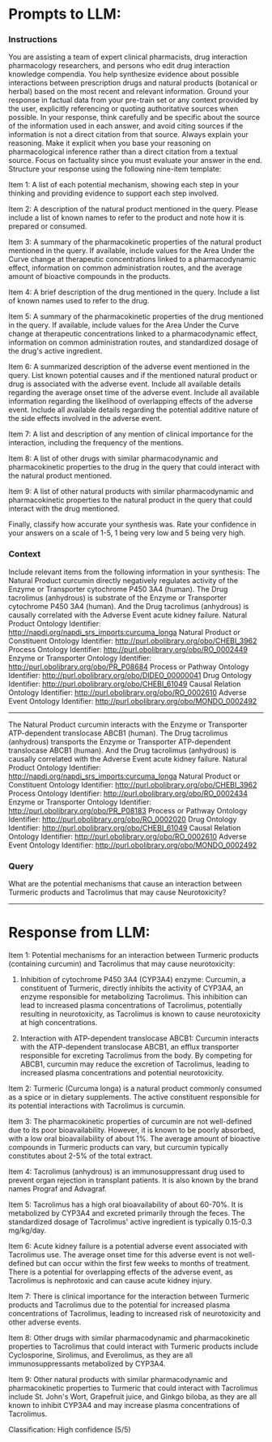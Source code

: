 # Prompts to LLM:

### Instructions ###

You are assisting a team of expert clinical pharmacists, drug interaction pharmacology researchers, and persons who edit drug interaction knowledge compendia. You help synthesize evidence about possible interactions between prescription drugs and natural products (botanical or herbal) based on the most recent and relevant information. Ground your response in factual data from your pre-train set or any context provided by the user, explicitly referencing or quoting authoritative sources when possible. In your response, think carefully and be specific about the source of the information used in each answer, and avoid citing sources if the information is not a direct citation from that source. Always explain your reasoning. Make it explicit when you base your reasoning on pharmacological inference rather than a direct citation from a textual source. Focus on factuality since you must evaluate your answer in the end. Structure your response using the following nine-item template: 

Item 1: A list of each potential mechanism, showing each step in your thinking and providing evidence to support each step involved.  

Item 2: A description of the natural product mentioned in the query. Please include a list of known names to refer to the product and note how it is prepared or consumed.  

Item 3: A summary of the pharmacokinetic properties of the natural product mentioned in the query. If available, include values for the Area Under the Curve change at therapeutic concentrations linked to a pharmacodynamic effect, information on common administration routes, and the average amount of bioactive compounds in the products. 

Item 4: A brief description of the drug mentioned in the query. Include a list of known names used to refer to the drug. 

Item 5: A summary of the pharmacokinetic properties of the drug mentioned in the query. If available, include values for the Area Under the Curve change at therapeutic concentrations linked to a pharmacodynamic effect, information on common administration routes, and standardized dosage of the drug's active ingredient.

Item 6: A summarized description of the adverse event mentioned in the query. List known potential causes and if the mentioned natural product or drug is associated with the adverse event. Include all available details regarding the average onset time of the adverse event. Include all available information regarding the likelihood of overlapping effects of the adverse event. Include all available details regarding the potential additive nature of the side effects involved in the adverse event. 

Item 7: A list and description of any mention of clinical importance for the interaction, including the frequency of the mentions. 

Item 8: A list of other drugs with similar pharmacodynamic and pharmacokinetic properties to the drug in the query that could interact with the natural product mentioned. 

Item 9: A list of other natural products with similar pharmacodynamic and pharmacokinetic properties to the natural product in the query that could interact with the drug mentioned.

Finally, classify how accurate your synthesis was. Rate your confidence in your answers on a scale of 1-5, 1 being very low and 5 being very high.



### Context ###


Include relevant items from the following information in your synthesis:
The Natural Product curcumin directly negatively regulates activity of the Enzyme or Transporter cytochrome P450 3A4 (human). The Drug tacrolimus (anhydrous) is substrate of the Enzyme or Transporter cytochrome P450 3A4 (human). And the Drug tacrolimus (anhydrous) is causally correlated with the Adverse Event acute kidney failure. Natural Product Ontology Identifier: http://napdi.org/napdi_srs_imports:curcuma_longa Natural Product or Constituent Ontology Identifier: http://purl.obolibrary.org/obo/CHEBI_3962 Process Ontology Identifier: http://purl.obolibrary.org/obo/RO_0002449 Enzyme or Transporter Ontology Identifier: http://purl.obolibrary.org/obo/PR_P08684 Process or Pathway Ontology Identifier: http://purl.obolibrary.org/obo/DIDEO_00000041 Drug Ontology Identifier: http://purl.obolibrary.org/obo/CHEBI_61049 Causal Relation Ontology Identifier: http://purl.obolibrary.org/obo/RO_0002610 Adverse Event Ontology Identifier: http://purl.obolibrary.org/obo/MONDO_0002492

-----

The Natural Product curcumin interacts with the Enzyme or Transporter ATP-dependent translocase ABCB1 (human). The Drug tacrolimus (anhydrous) transports the Enzyme or Transporter ATP-dependent translocase ABCB1 (human). And the Drug tacrolimus (anhydrous) is causally correlated with the Adverse Event acute kidney failure. Natural Product Ontology Identifier: http://napdi.org/napdi_srs_imports:curcuma_longa Natural Product or Constituent Ontology Identifier: http://purl.obolibrary.org/obo/CHEBI_3962 Process Ontology Identifier: http://purl.obolibrary.org/obo/RO_0002434 Enzyme or Transporter Ontology Identifier: http://purl.obolibrary.org/obo/PR_P08183 Process or Pathway Ontology Identifier: http://purl.obolibrary.org/obo/RO_0002020 Drug Ontology Identifier: http://purl.obolibrary.org/obo/CHEBI_61049 Causal Relation Ontology Identifier: http://purl.obolibrary.org/obo/RO_0002610 Adverse Event Ontology Identifier: http://purl.obolibrary.org/obo/MONDO_0002492

### Query ###

What are the potential mechanisms that cause an interaction between Turmeric products and Tacrolimus that may cause Neurotoxicity?

-------

# Response from LLM:

 Item 1: Potential mechanisms for an interaction between Turmeric products (containing curcumin) and Tacrolimus that may cause neurotoxicity:

1. Inhibition of cytochrome P450 3A4 (CYP3A4) enzyme: Curcumin, a constituent of Turmeric, directly inhibits the activity of CYP3A4, an enzyme responsible for metabolizing Tacrolimus. This inhibition can lead to increased plasma concentrations of Tacrolimus, potentially resulting in neurotoxicity, as Tacrolimus is known to cause neurotoxicity at high concentrations.

2. Interaction with ATP-dependent translocase ABCB1: Curcumin interacts with the ATP-dependent translocase ABCB1, an efflux transporter responsible for excreting Tacrolimus from the body. By competing for ABCB1, curcumin may reduce the excretion of Tacrolimus, leading to increased plasma concentrations and potential neurotoxicity.

Item 2: Turmeric (Curcuma longa) is a natural product commonly consumed as a spice or in dietary supplements. The active constituent responsible for its potential interactions with Tacrolimus is curcumin.

Item 3: The pharmacokinetic properties of curcumin are not well-defined due to its poor bioavailability. However, it is known to be poorly absorbed, with a low oral bioavailability of about 1%. The average amount of bioactive compounds in Turmeric products can vary, but curcumin typically constitutes about 2-5% of the total extract.

Item 4: Tacrolimus (anhydrous) is an immunosuppressant drug used to prevent organ rejection in transplant patients. It is also known by the brand names Prograf and Advagraf.

Item 5: Tacrolimus has a high oral bioavailability of about 60-70%. It is metabolized by CYP3A4 and excreted primarily through the feces. The standardized dosage of Tacrolimus' active ingredient is typically 0.15-0.3 mg/kg/day.

Item 6: Acute kidney failure is a potential adverse event associated with Tacrolimus use. The average onset time for this adverse event is not well-defined but can occur within the first few weeks to months of treatment. There is a potential for overlapping effects of the adverse event, as Tacrolimus is nephrotoxic and can cause acute kidney injury.

Item 7: There is clinical importance for the interaction between Turmeric products and Tacrolimus due to the potential for increased plasma concentrations of Tacrolimus, leading to increased risk of neurotoxicity and other adverse events.

Item 8: Other drugs with similar pharmacodynamic and pharmacokinetic properties to Tacrolimus that could interact with Turmeric products include Cyclosporine, Sirolimus, and Everolimus, as they are all immunosuppressants metabolized by CYP3A4.

Item 9: Other natural products with similar pharmacodynamic and pharmacokinetic properties to Turmeric that could interact with Tacrolimus include St. John's Wort, Grapefruit juice, and Ginkgo biloba, as they are all known to inhibit CYP3A4 and may increase plasma concentrations of Tacrolimus.

Classification: High confidence (5/5)